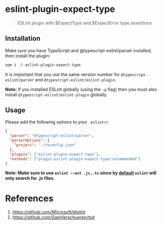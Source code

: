 # eslint-plugin-expect-type

> ESLint plugin with $ExpectType and $ExpectError type assertions

## Installation

Make sure you have TypeScript and @typescript-eslint/parser installed, then install the plugin:

```sh
npm i -D eslint-plugin-expect-type
```

It is important that you use the same version number for `@typescript-eslint/parser` and `@typescript-eslint/eslint-plugin`.

**Note:** If you installed ESLint globally (using the `-g` flag) then you must also install `@typescript-eslint/eslint-plugin` globally.

## Usage

Please add the following options to your `.eslintrc`

```json
{
  "parser": "@typescript-eslint/parser",
  "parserOptions": {
    "project": "./tsconfig.json"
  },
  "plugins": ["eslint-plugin-expect-type"],
  "extends": ["plugin:eslint-plugin-expect-type/recommended"]
}
```

**Note: Make sure to use `eslint --ext .js,.ts` since by [default](https://eslint.org/docs/user-guide/command-line-interface#--ext) `eslint` will only search for .js files.**

# References

1. https://github.com/Microsoft/dtslint
2. https://github.com/SamVerschueren/tsd
